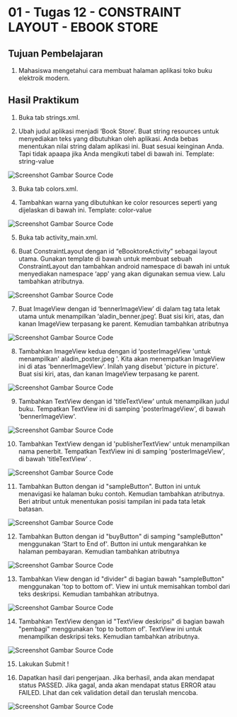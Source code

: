# 01 - Tugas 12 - CONSTRAINT LAYOUT - EBOOK STORE

## Tujuan Pembelajaran

1. Mahasiswa mengetahui cara membuat halaman aplikasi toko buku elektroik modern.

## Hasil Praktikum

1. Buka tab strings.xml.

2. Ubah judul aplikasi menjadi ‘Book Store’. Buat string resources untuk menyediakan teks yang dibutuhkan oleh aplikasi. Anda bebas menentukan nilai string dalam aplikasi ini. Buat sesuai keinginan Anda. Tapi tidak apaapa jika Anda mengikuti tabel di bawah ini.
Template: <string name="string-name">string-value</string>

![Screenshot Gambar Source Code](img/jawab2.JPG)

3. Buka tab colors.xml.

4. Tambahkan warna yang dibutuhkan ke color resources seperti yang dijelaskan di bawah ini.
Template: <color name="color-name">color-value</color>

![Screenshot Gambar Source Code](img/jawab4.JPG)

5. Buka tab activity_main.xml.

6. Buat ConstraintLayout dengan id “eBooktoreActivity” sebagai layout utama. Gunakan template di bawah untuk membuat sebuah ConstraintLayout dan tambahkan android namespace di bawah ini untuk menyediakan namespace ‘app' yang akan digunakan semua view. Lalu tambahkan atributnya.

![Screenshot Gambar Source Code](img/jawab6.JPG)

7. Buat ImageView dengan id ‘bennerImageView’ di dalam tag tata letak utama untuk menampilkan ‘aladin_benner.jpeg’. Buat sisi kiri, atas, dan kanan ImageView terpasang ke parent. Kemudian tambahkan atributnya

![Screenshot Gambar Source Code](img/jawab7.JPG)

8. Tambahkan ImageView kedua dengan id ‘posterImageView 'untuk menampilkan' aladin_poster.jpeg '. Kita akan menempatkan ImageView ini di atas 'bennerImageView'. Inilah yang disebut 'picture in picture'. Buat sisi kiri, atas, dan kanan ImageView terpasang ke parent.

![Screenshot Gambar Source Code](img/jawab8.JPG)

9. Tambahkan TextView dengan id 'titleTextView' untuk menampilkan judul buku. Tempatkan TextView ini di samping 'posterImageView', di bawah 'bennerImageView'.

![Screenshot Gambar Source Code](img/jawab9.JPG)

10. Tambahkan TextView dengan id 'publisherTextView' untuk menampilkan nama penerbit. Tempatkan TextView ini di samping 'posterImageView', di bawah 'titleTextView' .

![Screenshot Gambar Source Code](img/jawab10.JPG)

11. Tambahkan Button dengan id "sampleButton". Button ini untuk menavigasi ke halaman buku contoh. Kemudian tambahkan atributnya. Beri atribut untuk menentukan posisi tampilan ini pada tata letak batasan.

![Screenshot Gambar Source Code](img/jawab11.JPG)

12. Tambahkan Button dengan id "buyButton" di samping "sampleButton" menggunakan ‘Start to End of'. Button ini untuk mengarahkan ke halaman pembayaran. Kemudian tambahkan atributnya

![Screenshot Gambar Source Code](img/jawab12.JPG)

13. Tambahkan View dengan id "divider" di bagian bawah "sampleButton" menggunakan 'top to bottom of'. View ini untuk memisahkan tombol dari teks deskripsi. Kemudian tambahkan atributnya.

![Screenshot Gambar Source Code](img/jawab13.JPG)

14. Tambahkan TextView dengan id "TextView deskripsi" di bagian bawah "pembagi" menggunakan 'top to bottom of'. TextView ini untuk menampilkan deskripsi teks. Kemudian tambahkan atributnya.

![Screenshot Gambar Source Code](img/jawab14.JPG)

15. Lakukan Submit !

16. Dapatkan hasil dari pengerjaan. Jika berhasil, anda akan mendapat status PASSED. Jika gagal, anda akan mendapat status ERROR atau FAILED. Lihat dan cek validation detail dan teruslah mencoba.

![Screenshot Gambar Source Code](img/jawab16.JPG)